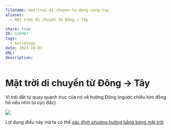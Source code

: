 ```yaml
---
filename: mat-troi-di-chuyen-tu-dong-sang-tay
aliases:
  - Mặt trời di chuyển từ Đông → Tây

share: true
ID: 126987
tags:
  - Astrology
date: 2023-10-03
URL: 
description:
---
```

# Mặt trời di chuyển từ Đông → Tây
Vì trái đất tự quay quanh trục của nó về hướng Đông (ngược chiều kim đồng hồ nếu nhìn từ cực Bắc)

![](https://i.imgur.com/PSEi9Dc.png)

Lợi dụng điều này mà ta có thể [xác định phương hướng bằng bóng mặt trời](./stick-compass.md)
